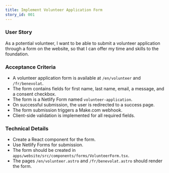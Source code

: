 ```yaml
---
title: Implement Volunteer Application Form
story_id: 001
---
```


### User Story

As a potential volunteer, I want to be able to submit a volunteer application through a form on the website, so that I can offer my time and skills to the foundation.

### Acceptance Criteria

- A volunteer application form is available at `/en/volunteer` and `/fr/benevolat`.
- The form contains fields for first name, last name, email, a message, and a consent checkbox.
- The form is a Netlify Form named `volunteer-application`.
- On successful submission, the user is redirected to a success page.
- The form submission triggers a Make.com webhook.
- Client-side validation is implemented for all required fields.

### Technical Details

- Create a React component for the form.
- Use Netlify Forms for submission.
- The form should be created in `apps/website/src/components/forms/VolunteerForm.tsx`.
- The pages `/en/volunteer.astro` and `/fr/benevolat.astro` should render the form.
